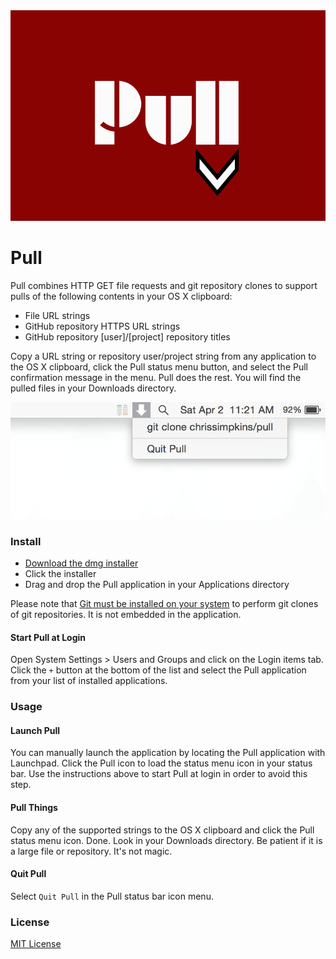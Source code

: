 <img src="https://raw.githubusercontent.com/chrissimpkins/pull/master/img/readme-header.png" alt="Pull" width="748">

# Pull

Pull combines HTTP GET file requests and git repository clones to support pulls of the following contents in your OS X clipboard:

- File URL strings
- GitHub repository HTTPS URL strings
- GitHub repository [user]/[project] repository titles

Copy a URL string or repository user/project string from any application to the OS X clipboard, click the Pull status menu button, and select the Pull confirmation message in the menu.  Pull does the rest.  You will find the pulled files in your Downloads directory.

<img src="https://raw.githubusercontent.com/chrissimpkins/pull/master/img/pull-screenshot2.png" alt="Click the Pull icon" width="518">


### Install

- [Download the dmg installer](https://github.com/chrissimpkins/pull/releases/download/v0.10.0/Pull-Installer.dmg)
- Click the installer
- Drag and drop the Pull application in your Applications directory

Please note that [Git must be installed on your system](https://git-scm.com/downloads) to perform git clones of git repositories.  It is not embedded in the application.

#### Start Pull at Login

Open System Settings > Users and Groups and click on the Login items tab.  Click the `+` button at the bottom of the list and select the Pull application from your list of installed applications.


### Usage

#### Launch Pull

You can manually launch the application by locating the Pull application with Launchpad.  Click the Pull icon to load the status menu icon in your status bar.  Use the instructions above to start Pull at login in order to avoid this step.

#### Pull Things

Copy any of the supported strings to the OS X clipboard and click the Pull status menu icon.  Done.  Look in your Downloads directory.  Be patient if it is a large file or repository.  It's not magic.

#### Quit Pull

Select `Quit Pull` in the Pull status bar icon menu.


### License

[MIT License](https://github.com/chrissimpkins/pull/blob/master/LICENSE)
